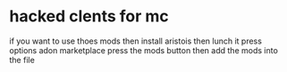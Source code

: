 # hacked clents for mc
if you want to use thoes mods then install aristois 
then lunch it press options adon marketplace press the mods button then add the mods into the file

